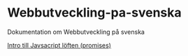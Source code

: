 # Webbutveckling-pa-svenska
Dokumentation om Webbutveckling på svenska

[Intro till Javsacript löften (promises)](javascript-promise/javascript-promise.md)
